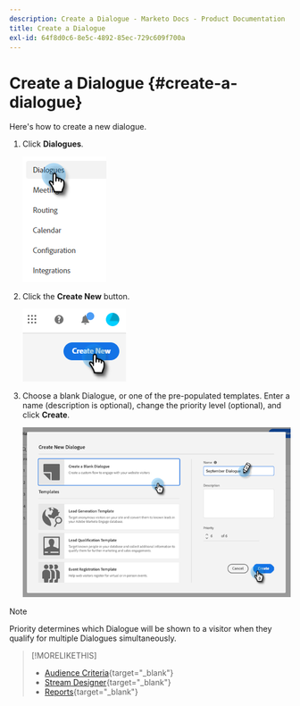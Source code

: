 ```yaml
---
description: Create a Dialogue - Marketo Docs - Product Documentation
title: Create a Dialogue
exl-id: 64f8d0c6-8e5c-4892-85ec-729c609f700a
---
```

# Create a Dialogue {#create-a-dialogue}

Here's how to create a new dialogue.

1. Click **Dialogues**.

   ![](assets/create-a-dialogue-1.png)

1. Click the **Create New** button.

   ![](assets/create-a-dialogue-2.png)

1. Choose a blank Dialogue, or one of the pre-populated templates. Enter a name (description is optional), change the priority level (optional), and click **Create**.

   ![](assets/create-a-dialogue-3.png)

>[!NOTE]
>
>Priority determines which Dialogue will be shown to a visitor when they qualify for multiple Dialogues simultaneously.

>[!MORELIKETHIS]
>
>* [Audience Criteria](/help/marketo/product-docs/demand-generation/dynamic-chat/dialogues/audience-criteria.md){target="_blank"}
>* [Stream Designer](/help/marketo/product-docs/demand-generation/dynamic-chat/dialogues/stream-designer.md){target="_blank"}
>* [Reports](/help/marketo/product-docs/demand-generation/dynamic-chat/dialogues/reports.md){target="_blank"}
